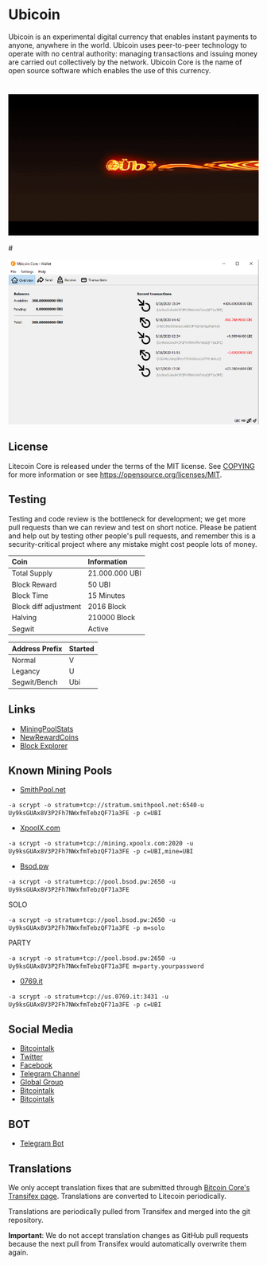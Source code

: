 # Ubicoin
Ubicoin is an experimental digital currency that enables instant payments to anyone, anywhere in the world.
Ubicoin uses peer-to-peer technology to operate with no central authority: managing transactions and issuing money are carried out collectively by the network. Ubicoin Core is the name of open source software which enables the use of this currency.
#
<p align="center">
  <img src="ubicoin.gif" alt="ubicoin">
</p>
#
<p align="center">
  <img src="images/preview.PNG" alt="ubicoin">
</p>

License
-------

Litecoin Core is released under the terms of the MIT license. See [COPYING](COPYING) for more
information or see https://opensource.org/licenses/MIT.

Testing
-------

Testing and code review is the bottleneck for development; we get more pull
requests than we can review and test on short notice. Please be patient and help out by testing
other people's pull requests, and remember this is a security-critical project where any mistake might cost people
lots of money.

Coin | Information
:--|:--
Total Supply | 21.000.000 UBI
Block Reward | 50 UBI
Block Time | 15 Minutes
Block diff adjustment | 2016 Block
Halving | 210000 Block
Segwit | Active

Address Prefix | Started
:--|:--
Normal | V
Legancy | U
Segwit/Bench | Ubi

## Links

* [MiningPoolStats](https://miningpoolstats.stream/ubicoin)
* [NewRewardCoins](https://newrewardcoins.com/coin/ubi/)
* [Block Explorer](http://chain.ubinodes.online)

## Known Mining Pools

* [SmithPool.net](https://smithpool.net/)
```
-a scrypt -o stratum+tcp://stratum.smithpool.net:6540-u Uy9ksGUAx8V3P2Fh7NWxfmTebzQF71a3FE -p c=UBI
```
* [XpoolX.com](https://xpoolx.com/)
```
-a scrypt -o stratum+tcp://mining.xpoolx.com:2020 -u Uy9ksGUAx8V3P2Fh7NWxfmTebzQF71a3FE -p c=UBI,mine=UBI
```
* [Bsod.pw](https://bsod.pw/en/pool/dashboard/UBI/)
```
-a scrypt -o stratum+tcp://pool.bsod.pw:2650 -u Uy9ksGUAx8V3P2Fh7NWxfmTebzQF71a3FE
```
SOLO
```
-a scrypt -o stratum+tcp://pool.bsod.pw:2650 -u Uy9ksGUAx8V3P2Fh7NWxfmTebzQF71a3FE -p m=solo
```
PARTY
```
-a scrypt -o stratum+tcp://pool.bsod.pw:2650 -u Uy9ksGUAx8V3P2Fh7NWxfmTebzQF71a3FE m=party.yourpassword
```
* [0769.it](https://www.0769.it/)
```
-a scrypt -o stratum+tcp://us.0769.it:3431 -u Uy9ksGUAx8V3P2Fh7NWxfmTebzQF71a3FE -p c=UBI
```

## Social Media

* [Bitcointalk](https://bitcointalk.org/index.php?topic=5247767.0)
* [Twitter](https://twitter.com/UbicoinOfficial)
* [Facebook](https://www.facebook.com/UbicoinOfficials/)
* [Telegram Channel](https://t.me/ubitchan)
* [Global Group](https://t.me/ubistate)
* [Bitcointalk](https://bitcointalk.org/index.php?topic=5247767.0)
* [Bitcointalk](https://bitcointalk.org/index.php?topic=5247767.0)

## BOT

* [Telegram Bot](https://t.me/ubicoin_bot)

Translations
------------

We only accept translation fixes that are submitted through [Bitcoin Core's Transifex page](https://www.transifex.com/projects/p/bitcoin/).
Translations are converted to Litecoin periodically.

Translations are periodically pulled from Transifex and merged into the git repository.

**Important**: We do not accept translation changes as GitHub pull requests because the next
pull from Transifex would automatically overwrite them again.
